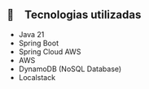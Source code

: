 ## :rocket: Tecnologias utilizadas

* Java 21
* Spring Boot
* Spring Cloud AWS
* AWS
* DynamoDB (NoSQL Database)
* Localstack
